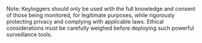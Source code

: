 Note:
Keyloggers should only be used with the full knowledge and consent of those being monitored, for legitimate purposes, while rigorously protecting privacy and complying with applicable laws. 
Ethical considerations must be carefully weighed before deploying such powerful surveillance tools.
